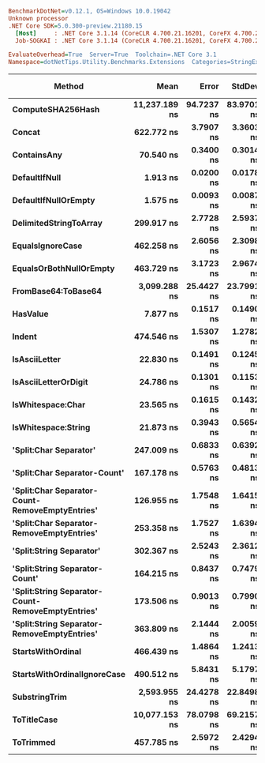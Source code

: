 ``` ini

BenchmarkDotNet=v0.12.1, OS=Windows 10.0.19042
Unknown processor
.NET Core SDK=5.0.300-preview.21180.15
  [Host]     : .NET Core 3.1.14 (CoreCLR 4.700.21.16201, CoreFX 4.700.21.16208), X64 RyuJIT
  Job-SOGKAI : .NET Core 3.1.14 (CoreCLR 4.700.21.16201, CoreFX 4.700.21.16208), X64 RyuJIT

EvaluateOverhead=True  Server=True  Toolchain=.NET Core 3.1  
Namespace=dotNetTips.Utility.Benchmarks.Extensions  Categories=StringExtensions  

```
|                                            Method |          Mean |      Error |     StdDev |     StdErr |           Min |            Q1 |        Median |            Q3 |           Max |          Op/s | CI99.9% Margin | Iterations | Kurtosis | MValue | Skewness | Rank | LogicalGroup | Baseline | Code Size |  Gen 0 |  Gen 1 | Gen 2 | Allocated |
|-------------------------------------------------- |--------------:|-----------:|-----------:|-----------:|--------------:|--------------:|--------------:|--------------:|--------------:|--------------:|---------------:|-----------:|---------:|-------:|---------:|-----:|------------- |--------- |----------:|-------:|-------:|------:|----------:|
|                                 **ComputeSHA256Hash** | **11,237.189 ns** | **94.7237 ns** | **83.9701 ns** | **22.4420 ns** | **11,146.425 ns** | **11,171.725 ns** | **11,199.195 ns** | **11,287.199 ns** | **11,387.975 ns** |      **88,990.2** |     **94.7237 ns** |      **14.00** |    **1.704** |  **2.000** |   **0.5453** |   **24** |            ***** |       **No** |     **421 B** | **0.9155** |      **-** |     **-** |    **8704 B** |
|                                            **Concat** |    **622.772 ns** |  **3.7907 ns** |  **3.3603 ns** |  **0.8981 ns** |    **617.275 ns** |    **620.833 ns** |    **622.628 ns** |    **624.947 ns** |    **630.159 ns** |   **1,605,725.0** |      **3.7907 ns** |      **14.00** |    **2.517** |  **2.000** |   **0.3841** |   **20** |            ***** |       **No** |     **413 B** | **0.6428** | **0.0057** |     **-** |    **6064 B** |
|                                       **ContainsAny** |     **70.540 ns** |  **0.3400 ns** |  **0.3014 ns** |  **0.0806 ns** |     **69.710 ns** |     **70.447 ns** |     **70.572 ns** |     **70.699 ns** |     **70.915 ns** |  **14,176,311.9** |      **0.3400 ns** |      **14.00** |    **4.496** |  **2.000** |  **-1.2685** |    **8** |            ***** |       **No** |     **272 B** | **0.0169** |      **-** |     **-** |     **160 B** |
|                                     **DefaultIfNull** |      **1.913 ns** |  **0.0200 ns** |  **0.0178 ns** |  **0.0047 ns** |      **1.893 ns** |      **1.904 ns** |      **1.906 ns** |      **1.919 ns** |      **1.950 ns** | **522,661,340.5** |      **0.0200 ns** |      **14.00** |    **2.374** |  **2.000** |   **0.8712** |    **2** |            ***** |       **No** |      **48 B** |      **-** |      **-** |     **-** |         **-** |
|                              **DefaultIfNullOrEmpty** |      **1.575 ns** |  **0.0093 ns** |  **0.0087 ns** |  **0.0022 ns** |      **1.563 ns** |      **1.570 ns** |      **1.572 ns** |      **1.580 ns** |      **1.592 ns** | **634,952,959.1** |      **0.0093 ns** |      **15.00** |    **2.136** |  **2.000** |   **0.6292** |    **1** |            ***** |       **No** |      **56 B** |      **-** |      **-** |     **-** |         **-** |
|                            **DelimitedStringToArray** |    **299.917 ns** |  **2.7728 ns** |  **2.5937 ns** |  **0.6697 ns** |    **294.885 ns** |    **298.102 ns** |    **299.533 ns** |    **301.810 ns** |    **304.606 ns** |   **3,334,250.7** |      **2.7728 ns** |      **15.00** |    **2.097** |  **2.000** |   **0.0116** |   **15** |            ***** |       **No** |     **118 B** | **0.0558** |      **-** |     **-** |     **528 B** |
|                                  **EqualsIgnoreCase** |    **462.258 ns** |  **2.6056 ns** |  **2.3098 ns** |  **0.6173 ns** |    **455.930 ns** |    **462.436 ns** |    **462.780 ns** |    **463.637 ns** |    **463.847 ns** |   **2,163,296.2** |      **2.6056 ns** |      **14.00** |    **4.772** |  **2.000** |  **-1.7545** |   **17** |            ***** |       **No** |     **677 B** | **0.0281** |      **-** |     **-** |     **264 B** |
|                           **EqualsOrBothNullOrEmpty** |    **463.729 ns** |  **3.1723 ns** |  **2.9674 ns** |  **0.7662 ns** |    **456.591 ns** |    **462.553 ns** |    **464.731 ns** |    **465.841 ns** |    **466.843 ns** |   **2,156,432.9** |      **3.1723 ns** |      **15.00** |    **2.923** |  **2.000** |  **-0.9702** |   **17** |            ***** |       **No** |     **249 B** | **0.0277** |      **-** |     **-** |     **264 B** |
|                               **FromBase64:ToBase64** |  **3,099.288 ns** | **25.4427 ns** | **23.7991 ns** |  **6.1449 ns** |  **3,071.564 ns** |  **3,080.277 ns** |  **3,093.182 ns** |  **3,120.389 ns** |  **3,146.940 ns** |     **322,654.8** |     **25.4427 ns** |      **15.00** |    **1.824** |  **2.000** |   **0.5806** |   **22** |            ***** |       **No** |     **446 B** | **0.1450** |      **-** |     **-** |    **1368 B** |
|                                          **HasValue** |      **7.877 ns** |  **0.1517 ns** |  **0.1490 ns** |  **0.0372 ns** |      **7.708 ns** |      **7.807 ns** |      **7.853 ns** |      **7.878 ns** |      **8.210 ns** | **126,952,855.6** |      **0.1517 ns** |      **16.00** |    **2.746** |  **2.000** |   **0.9492** |    **3** |            ***** |       **No** |     **341 B** |      **-** |      **-** |     **-** |         **-** |
|                                            **Indent** |    **474.546 ns** |  **1.5307 ns** |  **1.2782 ns** |  **0.3545 ns** |    **472.868 ns** |    **473.514 ns** |    **474.720 ns** |    **474.979 ns** |    **477.366 ns** |   **2,107,277.6** |      **1.5307 ns** |      **13.00** |    **2.471** |  **2.000** |   **0.5230** |   **18** |            ***** |       **No** |     **288 B** | **0.4334** | **0.0024** |     **-** |    **4088 B** |
|                                     **IsAsciiLetter** |     **22.830 ns** |  **0.1491 ns** |  **0.1245 ns** |  **0.0345 ns** |     **22.545 ns** |     **22.788 ns** |     **22.812 ns** |     **22.868 ns** |     **23.079 ns** |  **43,801,984.0** |      **0.1491 ns** |      **13.00** |    **3.481** |  **2.000** |  **-0.2003** |    **5** |            ***** |       **No** |     **226 B** |      **-** |      **-** |     **-** |         **-** |
|                              **IsAsciiLetterOrDigit** |     **24.786 ns** |  **0.1301 ns** |  **0.1153 ns** |  **0.0308 ns** |     **24.589 ns** |     **24.724 ns** |     **24.792 ns** |     **24.835 ns** |     **25.043 ns** |  **40,345,686.2** |      **0.1301 ns** |      **14.00** |    **2.835** |  **2.000** |   **0.2690** |    **7** |            ***** |       **No** |     **249 B** |      **-** |      **-** |     **-** |         **-** |
|                                 **IsWhitespace:Char** |     **23.565 ns** |  **0.1615 ns** |  **0.1432 ns** |  **0.0383 ns** |     **23.306 ns** |     **23.507 ns** |     **23.568 ns** |     **23.627 ns** |     **23.853 ns** |  **42,435,683.4** |      **0.1615 ns** |      **14.00** |    **2.441** |  **2.000** |   **0.0880** |    **6** |            ***** |       **No** |     **256 B** |      **-** |      **-** |     **-** |         **-** |
|                               **IsWhitespace:String** |     **21.873 ns** |  **0.3943 ns** |  **0.5654 ns** |  **0.1069 ns** |     **20.987 ns** |     **21.479 ns** |     **21.951 ns** |     **21.991 ns** |     **23.459 ns** |  **45,717,611.1** |      **0.3943 ns** |      **28.00** |    **3.323** |  **2.000** |   **0.5367** |    **4** |            ***** |       **No** |     **117 B** |      **-** |      **-** |     **-** |         **-** |
|                            **&#39;Split:Char Separator&#39;** |    **247.009 ns** |  **0.6833 ns** |  **0.6392 ns** |  **0.1650 ns** |    **246.138 ns** |    **246.597 ns** |    **246.823 ns** |    **247.417 ns** |    **248.236 ns** |   **4,048,429.4** |      **0.6833 ns** |      **15.00** |    **1.913** |  **2.000** |   **0.4957** |   **13** |            ***** |       **No** |     **955 B** | **0.0505** |      **-** |     **-** |     **480 B** |
|                      **&#39;Split:Char Separator-Count&#39;** |    **167.178 ns** |  **0.5763 ns** |  **0.4813 ns** |  **0.1335 ns** |    **166.416 ns** |    **166.829 ns** |    **167.193 ns** |    **167.397 ns** |    **168.345 ns** |   **5,981,656.7** |      **0.5763 ns** |      **13.00** |    **3.297** |  **2.000** |   **0.7175** |   **11** |            ***** |       **No** |     **955 B** | **0.0265** |      **-** |     **-** |     **248 B** |
|   **&#39;Split:Char Separator-Count-RemoveEmptyEntries&#39;** |    **126.955 ns** |  **1.7548 ns** |  **1.6415 ns** |  **0.4238 ns** |    **124.792 ns** |    **125.078 ns** |    **127.855 ns** |    **128.072 ns** |    **128.969 ns** |   **7,876,790.4** |      **1.7548 ns** |      **15.00** |    **1.200** |  **2.000** |  **-0.3212** |    **9** |            ***** |       **No** |     **958 B** | **0.0265** |      **-** |     **-** |     **248 B** |
|         **&#39;Split:Char Separator-RemoveEmptyEntries&#39;** |    **253.358 ns** |  **1.7527 ns** |  **1.6394 ns** |  **0.4233 ns** |    **250.018 ns** |    **251.959 ns** |    **254.223 ns** |    **254.414 ns** |    **255.439 ns** |   **3,946,977.8** |      **1.7527 ns** |      **15.00** |    **1.853** |  **2.000** |  **-0.5730** |   **14** |            ***** |       **No** |     **958 B** | **0.0491** |      **-** |     **-** |     **464 B** |
|                          **&#39;Split:String Separator&#39;** |    **302.367 ns** |  **2.5243 ns** |  **2.3612 ns** |  **0.6097 ns** |    **297.327 ns** |    **300.946 ns** |    **302.795 ns** |    **303.615 ns** |    **307.555 ns** |   **3,307,236.0** |      **2.5243 ns** |      **15.00** |    **3.155** |  **2.000** |  **-0.0597** |   **15** |            ***** |       **No** |    **1124 B** | **0.0520** |      **-** |     **-** |     **488 B** |
|                    **&#39;Split:String Separator-Count&#39;** |    **164.215 ns** |  **0.8437 ns** |  **0.7479 ns** |  **0.1999 ns** |    **163.027 ns** |    **163.778 ns** |    **163.997 ns** |    **164.645 ns** |    **165.891 ns** |   **6,089,584.0** |      **0.8437 ns** |      **14.00** |    **2.620** |  **2.000** |   **0.7059** |   **10** |            ***** |       **No** |    **1124 B** | **0.0262** |      **-** |     **-** |     **248 B** |
| **&#39;Split:String Separator-Count-RemoveEmptyEntries&#39;** |    **173.506 ns** |  **0.9013 ns** |  **0.7990 ns** |  **0.2135 ns** |    **171.375 ns** |    **173.477 ns** |    **173.644 ns** |    **173.893 ns** |    **174.621 ns** |   **5,763,500.6** |      **0.9013 ns** |      **14.00** |    **4.101** |  **2.000** |  **-1.2006** |   **12** |            ***** |       **No** |    **1124 B** | **0.0262** |      **-** |     **-** |     **248 B** |
|       **&#39;Split:String Separator-RemoveEmptyEntries&#39;** |    **363.809 ns** |  **2.1444 ns** |  **2.0059 ns** |  **0.5179 ns** |    **359.492 ns** |    **363.117 ns** |    **364.810 ns** |    **365.182 ns** |    **365.497 ns** |   **2,748,691.5** |      **2.1444 ns** |      **15.00** |    **2.784** |  **2.000** |  **-1.1297** |   **16** |            ***** |       **No** |    **1124 B** | **0.0515** |      **-** |     **-** |     **488 B** |
|                                 **StartsWithOrdinal** |    **466.439 ns** |  **1.4864 ns** |  **1.2413 ns** |  **0.3443 ns** |    **463.162 ns** |    **466.002 ns** |    **466.512 ns** |    **466.986 ns** |    **468.183 ns** |   **2,143,903.7** |      **1.4864 ns** |      **13.00** |    **4.193** |  **2.000** |  **-1.0899** |   **17** |            ***** |       **No** |     **270 B** | **0.0281** |      **-** |     **-** |     **264 B** |
|                       **StartsWithOrdinalIgnoreCase** |    **490.512 ns** |  **5.8431 ns** |  **5.1797 ns** |  **1.3843 ns** |    **481.051 ns** |    **486.343 ns** |    **490.968 ns** |    **493.164 ns** |    **500.934 ns** |   **2,038,686.5** |      **5.8431 ns** |      **14.00** |    **2.325** |  **2.000** |   **0.0926** |   **19** |            ***** |       **No** |     **270 B** | **0.0277** |      **-** |     **-** |     **264 B** |
|                                     **SubstringTrim** |  **2,593.955 ns** | **24.4278 ns** | **22.8498 ns** |  **5.8998 ns** |  **2,555.948 ns** |  **2,574.580 ns** |  **2,601.641 ns** |  **2,606.407 ns** |  **2,627.958 ns** |     **385,511.8** |     **24.4278 ns** |      **15.00** |    **1.764** |  **2.000** |  **-0.4323** |   **21** |            ***** |       **No** |     **727 B** | **0.0572** |      **-** |     **-** |     **568 B** |
|                                       **ToTitleCase** | **10,077.153 ns** | **78.0798 ns** | **69.2157 ns** | **18.4987 ns** |  **9,932.143 ns** | **10,065.007 ns** | **10,100.717 ns** | **10,121.160 ns** | **10,163.107 ns** |      **99,234.4** |     **78.0798 ns** |      **14.00** |    **2.391** |  **2.000** |  **-0.9017** |   **23** |            ***** |       **No** |     **774 B** | **0.4883** |      **-** |     **-** |    **4552 B** |
|                                         **ToTrimmed** |    **457.785 ns** |  **2.5972 ns** |  **2.4294 ns** |  **0.6273 ns** |    **454.224 ns** |    **456.259 ns** |    **457.553 ns** |    **459.285 ns** |    **463.671 ns** |   **2,184,433.9** |      **2.5972 ns** |      **15.00** |    **3.002** |  **2.000** |   **0.5745** |   **17** |            ***** |       **No** |     **138 B** | **0.4196** | **0.0019** |     **-** |    **3944 B** |
